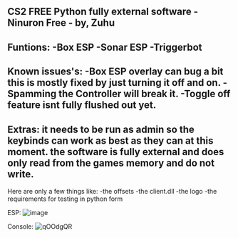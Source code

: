 CS2 FREE Python fully external software - Ninuron Free - by, Zuhu
-----------------------------------------------------------------------------------------
Funtions:
-Box ESP
-Sonar ESP
-Triggerbot
-----------------------------------------------------------------------------------------
Known issues's:
-Box ESP overlay can bug a bit this is mostly fixed by just turning it off and on.
-Spamming the Controller will break it.
-Toggle off feature isnt fully flushed out yet.
-----------------------------------------------------------------------------------------
Extras:
it needs to be run as admin so the keybinds can work as best as they can at this moment.
the software is fully external and does only read from the games memory and do not write.
-----------------------------------------------------------------------------------------
Here are only a few things like:
-the offsets
-the client.dll
-the logo
-the requirements for testing in python form

ESP:
![image](https://github.com/ZuhuInc/TESTS/assets/66175704/fb78a5e2-4b63-4096-96ba-4b24c1f4002a)

Console:
![qOOdgQR](https://github.com/user-attachments/assets/e7a15831-1a60-48ba-a245-d5eb8098a94c)

